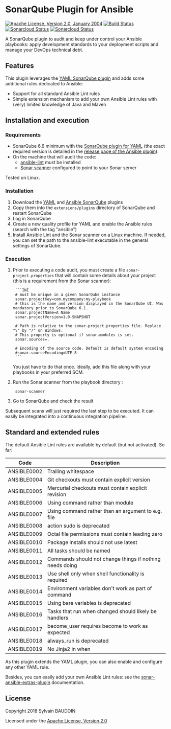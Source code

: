 <!---
 Licensed to the Apache Software Foundation (ASF) under one or more
 contributor license agreements.  See the NOTICE file distributed with
 this work for additional information regarding copyright ownership.
 The ASF licenses this file to You under the Apache License, Version 2.0
 (the "License"); you may not use this file except in compliance with
 the License.  You may obtain a copy of the License at

      http://www.apache.org/licenses/LICENSE-2.0

 Unless required by applicable law or agreed to in writing, software
 distributed under the License is distributed on an "AS IS" BASIS,
 WITHOUT WARRANTIES OR CONDITIONS OF ANY KIND, either express or implied.
 See the License for the specific language governing permissions and
 limitations under the License.
-->
SonarQube Plugin for Ansible
============================

[![Apache License, Version 2.0, January 2004](https://img.shields.io/github/license/apache/maven.svg?label=License)](http://www.apache.org/licenses/LICENSE-2.0)
[![Build Status](https://travis-ci.org/sbaudoin/sonar-ansible.svg?branch=master)](https://travis-ci.org/sbaudoin/sonar-ansible)
[![Sonarcloud Status](https://sonarcloud.io/api/project_badges/measure?project=com.github.sbaudoin:sonar-ansible&metric=alert_status)](https://sonarcloud.io/dashboard?id=com.github.sbaudoin:sonar-ansible)
[![Sonarcloud Status](https://sonarcloud.io/api/project_badges/measure?project=com.github.sbaudoin:sonar-ansible&metric=coverage)](https://sonarcloud.io/dashboard?id=com.github.sbaudoin:sonar-ansible)

A SonarQube plugin to audit and keep under control your Ansible playbooks: apply development standards to your deployment scripts and manage your DevOps technical debt.

## Features
This plugin leverages the [YAML SonarQube plugin](https://github.com/sbaudoin/sonar-yaml/) and adds some additional rules dedicated to Ansible:
* Support for all standard Ansible Lint rules
* Simple extension mechanism to add your own Ansible Lint rules with (very) limited knowledge of Java and Maven

## Installation and execution
### Requirements
* SonarQube 6.6 minimum with the [SonarQube plugin for YAML](https://github.com/sbaudoin/sonar-yaml/) (the exact required version is detailed in the [release page of the Ansible plugin](releases)).
* On the machine that will audit the code:
    * [ansible-lint](https://github.com/willthames/ansible-lint/) must be installed
    * [Sonar scanner](https://github.com/SonarSource/sonar-scanner-cli) configured to point to your Sonar server

Tested on Linux.

### Installation
1. Download the [YAML](https://github.com/sbaudoin/sonar-yaml/releases) and [Ansible SonarQube](releases) plugins
2. Copy them into the `extensions/plugins` directory of SonarQube and restart SonarQube
3. Log in SonarQube
4. Create a new quality profile for YAML and enable the Ansible rules (search with the tag "ansible")
5. Install Ansible Lint and the Sonar scanner on a Linux machine. If needed, you can set the path to the ansible-lint executable
   in the general settings of SonarQube.

### Execution
1. Prior to executing a code audit, you must create a file `sonar-project.properties` that will contain some details about your project (this is a requirement from the Sonar scanner):

        ```INI
        # must be unique in a given SonarQube instance
        sonar.projectKey=com.mycompany:my-playbook
        # this is the name and version displayed in the SonarQube UI. Was mandatory prior to SonarQube 6.1.
        sonar.projectName=A Name
        sonar.projectVersion=1.0-SNAPSHOT
        
        # Path is relative to the sonar-project.properties file. Replace "\" by "/" on Windows.
        # This property is optional if sonar.modules is set.
        sonar.sources=.
        
        # Encoding of the source code. Default is default system encoding
        #sonar.sourceEncoding=UTF-8
        ```

    You just have to do that once. Ideally, add this file along with your playbooks in your preferred SCM.
2. Run the Sonar scanner from the playbook directory :

        sonar-scanner

3. Go to SonarQube and check the result

Subsequent scans will just required the last step to be executed. It can easily be integrated into a continuous integration pipeline.

## Standard and extended rules
The default Ansible Lint rules are available by default (but not activated). So far:

| Code        | Description                                              |
|-------------|----------------------------------------------------------|
| ANSIBLE0002 | Trailing whitespace                                      |
| ANSIBLE0004 | Git checkouts must contain explicit version              |
| ANSIBLE0005 | Mercurial checkouts must contain explicit revision       |
| ANSIBLE0006 | Using command rather than module                         |
| ANSIBLE0007 | Using command rather than an argument to e.g. file       |
| ANSIBLE0008 | action sudo is deprecated                                |
| ANSIBLE0009 | Octal file permissions must contain leading zero         |
| ANSIBLE0010 | Package installs should not use latest                   |
| ANSIBLE0011 | All tasks should be named                                |
| ANSIBLE0012 | Commands should not change things if nothing needs doing |
| ANSIBLE0013 | Use shell only when shell functionality is required      |
| ANSIBLE0014 | Environment variables don't work as part of command      |
| ANSIBLE0015 | Using bare variables is deprecated                       |
| ANSIBLE0016 | Tasks that run when changed should likely be handlers    |
| ANSIBLE0017 | become_user requires become to work as expected          |
| ANSIBLE0018 | always_run is deprecated                                 |
| ANSIBLE0019 | No Jinja2 in when                                        |

As this plugin extends the YAML plugin, you can also enable and configure any other YAML rule.

Besides, you can easily add your own Ansible Lint rules: see the [sonar-ansible-extras-plugin](sonar-ansible-extras-plugin) documentation.

## License

Copyright 2018 Sylvain BAUDOIN

Licensed under the [Apache License, Version 2.0](https://www.apache.org/licenses/LICENSE-2.0.txt)